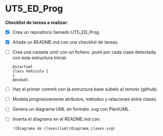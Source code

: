# UT5_ED_Prog

**Checklist de tareas a realizar:**

- [x] Crea un repositorio llamado UT5_ED_Prog.

- [x] Añade un README.md con una checklist de tareas.

- [ ] Crea una carpeta uml/ con un fichero .puml por cada clase detectada, con esta estructura inicial:

      @startuml
      class Vehiculo {
      }
      @enduml

- [ ] Haz el primer commit con la estructura base súbelo al remoto (github).

- [ ] Modela progresivamente atributos, métodos y relaciones entre clases.

- [ ] Genera un diagrama UML en formato .svg con PlantUML.

- [ ] Inserta el diagrama en el README.md con:

      ![Diagrama de clases](uml/diagrama_clases.svg)
